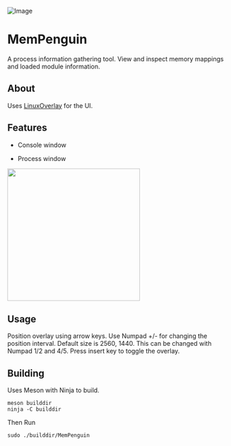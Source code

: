 ![Image](https://blog.apnic.net/wp-content/uploads/2021/04/Linux-icon-magnifying-glass-768x281.png?v=7942c88983856a0fe9e1afac13675caa)
# MemPenguin
A process information gathering tool.  View and inspect memory mappings and loaded module information.

## About

Uses [LinuxOverlay](https://github.com/Rwkeith/LinuxOverlay) for the UI.

## Features

* Console window


* Process window

<img src="https://i.imgur.com/SJuEBaT.png" width="300">

## Usage
Position overlay using arrow keys.  Use Numpad +/- for changing the position interval.  Default size is 2560, 1440.  This can be changed with Numpad 1/2 and 4/5. Press insert key to toggle the overlay.

## Building

Uses Meson with Ninja to build.

```
meson builddir
ninja -C builddir
```

Then Run
```
sudo ./builddir/MemPenguin
```
